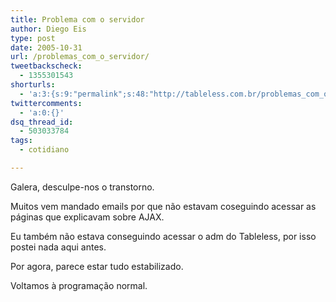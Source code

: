 ```yaml
---
title: Problema com o servidor
author: Diego Eis
type: post
date: 2005-10-31
url: /problemas_com_o_servidor/
tweetbackscheck:
  - 1355301543
shorturls:
  - 'a:3:{s:9:"permalink";s:48:"http://tableless.com.br/problemas_com_o_servidor";s:7:"tinyurl";s:26:"http://tinyurl.com/3janwvn";s:4:"isgd";s:19:"http://is.gd/V1K0Xf";}'
twittercomments:
  - 'a:0:{}'
dsq_thread_id:
  - 503033784
tags:
  - cotidiano

---
```

Galera, desculpe-nos o transtorno.
  
Muitos vem mandado emails por que não estavam coseguindo acessar as páginas que explicavam sobre AJAX.
  
Eu também não estava conseguindo acessar o adm do Tableless, por isso postei nada aqui antes.
  
Por agora, parece estar tudo estabilizado. 

Voltamos à programação normal.